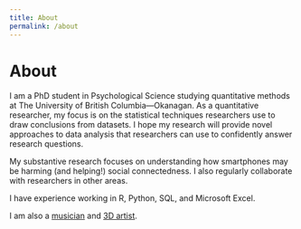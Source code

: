 ```yaml
---
title: About
permalink: /about
---
```

# About

I am a PhD student in Psychological Science studying quantitative methods at The University of British Columbia—Okanagan. As a quantitative researcher, my focus is on the statistical techniques researchers use to draw conclusions from datasets. I hope my research will provide novel approaches to data analysis that researchers can use to confidently answer research questions.

My substantive research focuses on understanding how smartphones may be harming (and helping!) social connectedness. I also regularly collaborate with researchers in other areas.

I have experience working in R, Python, SQL, and Microsoft Excel.

I am also a [musician][1] and [3D artist][2].

[1]: http://thecrystalships.com
[2]: https://zakdraper.artstation.com
